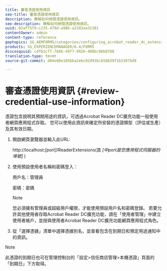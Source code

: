 ```yaml
---
title: 審查憑證使用資訊
seo-title: 審查憑證使用資訊
description: 瞭解如何檢閱憑證使用資訊。
seo-description: 瞭解如何檢閱憑證使用資訊。
uuid: 02af75f9-c235-470d-a98b-a2102aa31381
contentOwner: admin
content-type: reference
geptopics: SG_AEMFORMS/categories/configuring_acrobat_reader_dc_extensions
products: SG_EXPERIENCEMANAGER/6.4/FORMS
discoiquuid: cdf61cff-768b-49f7-9926-400bc96b0708
translation-type: tm+mt
source-git-commit: d04e08e105bba2e6c92d93bcb58839f1b5307bd8

---
```



# 審查憑證使用資訊 {#review-credential-use-information}

憑證包含說明其預期用途的資訊，可透過Acrobat Reader DC擴充功能一般使用者網頁應用程式存取。 您可以使用此資訊來確定所安裝的憑證類型（評估或生產）及其有效日期。

1. 開啟網頁瀏覽器並輸入此URL:

   http://localhost:*[port]*/ReaderExtensions(其 *[中port是您應用程式伺服器的埠號]* )

1. 使用預設使用者名稱和密碼登入：

   用戶名：管理員

   密碼：密碼

   >[!NOTE]
   >
   >您必須擁有管理員或超級用戶權限，才能使用預設用戶名和密碼登錄。 若要允許其他使用者存取Acrobat Reader DC擴充功能，請在「使用者管理」中建立使用者帳戶，並授與使用者Acrobat Reader DC擴充功能網頁應用程式角色。

1. 從「選擇憑據」清單中選擇憑據別名，並查看包含在到期日和預定用途通知中的資訊。

>[!NOTE]
>
>此憑證的到期日也可在管理控制台的「設定>信任商店管理>本機憑證」頁面的「到期日」下方取得。

